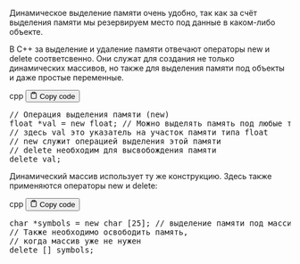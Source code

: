 <p>Динамическое выделение памяти очень удобно, так как за счёт выделения 
памяти мы резервируем место под данные в каком-либо объекте.</p>
<p>В C++ за выделение и удаление памяти отвечают операторы new и delete соответсвенно. 
Они служат для создания не только динамических массивов, но также для выделения памяти под объекты и даже простые переменные.</p>
<div class="code-element">
<div class="lang-line">
  <text>cpp</text>
  <button class="copy-button"
          id="code85148b9e36fe47a045fae1f3b4c11d0eb"
          onclick="copyCode(code85148b9e36fe47a045fae1f3b4c11d0e, code85148b9e36fe47a045fae1f3b4c11d0eb)">
    <svg stroke="currentColor"
         fill="none"
         stroke-width="2"
         viewBox="0 0 24 24"
         stroke-linecap="round"
         stroke-linejoin="round"
         class="h-4 w-4"
         height="1em"
         width="1em"
         xmlns="http://www.w3.org/2000/svg">
      <path d="M16 4h2a2 2 0 0 1 2 2v14a2 2 0 0 1-2 2H6a2 2 0 0 1-2-2V6a2 2 0 0 1 2-2h2"></path>
      <rect x="8" y="2" width="8" height="4" rx="1" ry="1"></rect>
    </svg>
    <text>Copy code</text>
  </button>

</div>
<div class="code" id="code85148b9e36fe47a045fae1f3b4c11d0e"><div class="highlight"><pre><span></span><span class="c1">// Операция выделения памяти (new)</span>
<span class="kt">float</span><span class="w"> </span><span class="o">*</span><span class="n">val</span><span class="w"> </span><span class="o">=</span><span class="w"> </span><span class="k">new</span><span class="w"> </span><span class="kt">float</span><span class="p">;</span><span class="w"> </span><span class="c1">// Можно выделять память под любые типы данных</span>
<span class="c1">// здесь val это указатель на участок памяти типа float </span>
<span class="c1">// new служит операцией выделения этой памяти</span>
<span class="c1">// delete необходим для высвобождения памяти</span>
<span class="k">delete</span><span class="w"> </span><span class="n">val</span><span class="p">;</span>
</pre></div></div>
</div>

<p>Динамический массив использует ту же конструкцию. Здесь также применяются операторы new и delete:</p>
<div class="code-element">
<div class="lang-line">
  <text>cpp</text>
  <button class="copy-button"
          id="codea825cd11ab69c265ae2db2186148efacb"
          onclick="copyCode(codea825cd11ab69c265ae2db2186148efac, codea825cd11ab69c265ae2db2186148efacb)">
    <svg stroke="currentColor"
         fill="none"
         stroke-width="2"
         viewBox="0 0 24 24"
         stroke-linecap="round"
         stroke-linejoin="round"
         class="h-4 w-4"
         height="1em"
         width="1em"
         xmlns="http://www.w3.org/2000/svg">
      <path d="M16 4h2a2 2 0 0 1 2 2v14a2 2 0 0 1-2 2H6a2 2 0 0 1-2-2V6a2 2 0 0 1 2-2h2"></path>
      <rect x="8" y="2" width="8" height="4" rx="1" ry="1"></rect>
    </svg>
    <text>Copy code</text>
  </button>

</div>
<div class="code" id="codea825cd11ab69c265ae2db2186148efac"><div class="highlight"><pre><span></span><span class="kt">char</span><span class="w"> </span><span class="o">*</span><span class="n">symbols</span><span class="w"> </span><span class="o">=</span><span class="w"> </span><span class="k">new</span><span class="w"> </span><span class="kt">char</span><span class="w"> </span><span class="p">[</span><span class="mi">25</span><span class="p">];</span><span class="w"> </span><span class="c1">// выделение памяти под массив</span>
<span class="c1">// Также необходимо освободить память,</span>
<span class="c1">// когда массив уже не нужен</span>
<span class="k">delete</span><span class="w"> </span><span class="p">[]</span><span class="w"> </span><span class="n">symbols</span><span class="p">;</span>
</pre></div></div>
</div>
